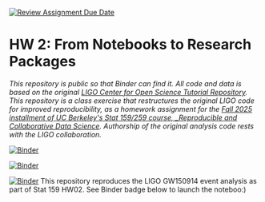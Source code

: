 [![Review Assignment Due Date](https://classroom.github.com/assets/deadline-readme-button-22041afd0340ce965d47ae6ef1cefeee28c7c493a6346c4f15d667ab976d596c.svg)](https://classroom.github.com/a/y12QcJaO)
# HW 2: From Notebooks to Research Packages

_This repository is public so that Binder can find it. All code and data is based on the original [LIGO Center for Open Science Tutorial Repository](https://github.com/losc-tutorial/LOSC_Event_tutorial). This repository is a class exercise that restructures the original LIGO code for improved reproducibility, as a homework assignment for the [Fall 2025 installment of UC Berkeley's Stat 159/259 course, _Reproducible and Collaborative Data Science](https://ucb-stat-159-f25.github.io/site/). Authorship of the original analysis code rests with the LIGO collaboration._

[![Binder](https://mybinder.org/badge_logo.svg)](https://mybinder.org/v2/gh/UCB-stat-159-f25/hw-2-eliseger/main?labpath=hw02-ligo0.000000LOSC_Event_tutorial.ipynb)

[![Binder](https://mybinder.org/badge_logo.svg)](https://mybinder.org/v2/gh/UCB-stat-159-f25/hw-2-eliseger/main?labpath=hw-2-eliseger0.000000LOSC_Event_tutorial.ipynb)

[![Binder](https://mybinder.org/badge_logo.svg)](https://mybinder.org/v2/gh/UCB-stat-159-f25/hw-2-eliseger/main?labpath=LOSC_Event_tutorial.ipynb)
This repository reproduces the LIGO GW150914 event analysis as part of Stat 159 HW02. See Binder badge below to launch the noteboo:)
